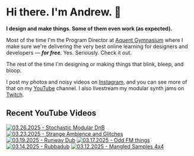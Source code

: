 # Hi there. I'm Andrew. 👋

**I design and make things. Some of them even work (as expected).**

Most of the time I'm the Program Director at [Aquent Gymnasium](http://thegymnasium.com) where I make sure we're delivering the very best online learning for designers and developers — _**for free**_. Yes. Seriously. Check it out.

The rest of the time I'm designing or making things that blink, bleep, and bloop.

I post my photos and noisy videos on [Instagram](https://instagram.com/laspalmas7), and you can see more of that on my [YouTube](https://youtube.com/@laspalmas7) channel. I also livestream my modular synth jams on [Twitch](https://twitch.tv/andrewpmiller).



## Recent YouTube Videos

<!-- BEGIN YOUTUBE-CARDS -->
[![03.26.2025 - Stochastic Modular DnB](https://ytcards.demolab.com/?id=RAmDzysMcbo&title=03.26.2025+-+Stochastic+Modular+DnB&lang=en&timestamp=1742989891&background_color=%230d1117&title_color=%23ffffff&stats_color=%23dedede&max_title_lines=1&width=250&border_radius=5 "03.26.2025 - Stochastic Modular DnB")](https://www.youtube.com/watch?v=RAmDzysMcbo)
[![03.23.2025 - Strange Ambience and Glitches](https://ytcards.demolab.com/?id=z-HUD7m8J_8&title=03.23.2025+-+Strange+Ambience+and+Glitches&lang=en&timestamp=1742764153&background_color=%230d1117&title_color=%23ffffff&stats_color=%23dedede&max_title_lines=1&width=250&border_radius=5 "03.23.2025 - Strange Ambience and Glitches")](https://www.youtube.com/watch?v=z-HUD7m8J_8)
[![03.19.2025 - Runway Dub](https://ytcards.demolab.com/?id=-SU7OecSR7A&title=03.19.2025+-+Runway+Dub&lang=en&timestamp=1742392052&background_color=%230d1117&title_color=%23ffffff&stats_color=%23dedede&max_title_lines=1&width=250&border_radius=5 "03.19.2025 - Runway Dub")](https://www.youtube.com/watch?v=-SU7OecSR7A)
[![03.17.2025 - Odd FM things](https://ytcards.demolab.com/?id=MC8yIZ2XBZE&title=03.17.2025+-+Odd+FM+things&lang=en&timestamp=1742224511&background_color=%230d1117&title_color=%23ffffff&stats_color=%23dedede&max_title_lines=1&width=250&border_radius=5 "03.17.2025 - Odd FM things")](https://www.youtube.com/watch?v=MC8yIZ2XBZE)
[![03.14.2025 - Rubbadub](https://ytcards.demolab.com/?id=LOL_RJ01V50&title=03.14.2025+-+Rubbadub&lang=en&timestamp=1741975608&background_color=%230d1117&title_color=%23ffffff&stats_color=%23dedede&max_title_lines=1&width=250&border_radius=5 "03.14.2025 - Rubbadub")](https://www.youtube.com/watch?v=LOL_RJ01V50)
[![03.12.2025 - Mangled Samples 4x4](https://ytcards.demolab.com/?id=8W6viIFStBs&title=03.12.2025+-+Mangled+Samples+4x4&lang=en&timestamp=1741835281&background_color=%230d1117&title_color=%23ffffff&stats_color=%23dedede&max_title_lines=1&width=250&border_radius=5 "03.12.2025 - Mangled Samples 4x4")](https://www.youtube.com/watch?v=8W6viIFStBs)
<!-- END YOUTUBE-CARDS -->
